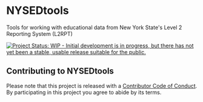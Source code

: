 # NYSEDtools
Tools for working with educational data from New York State's Level 2 Reporting System (L2RPT)

[![Project Status: WIP - Initial development is in progress, but there has not yet been a stable, usable release suitable for the public.](http://www.repostatus.org/badges/latest/wip.svg)](http://www.repostatus.org/#wip)

## Contributing to NYSEDtools
Please note that this project is released with a [Contributor Code of Conduct](CONDUCT.md). By participating in this project you agree to abide by its terms.
